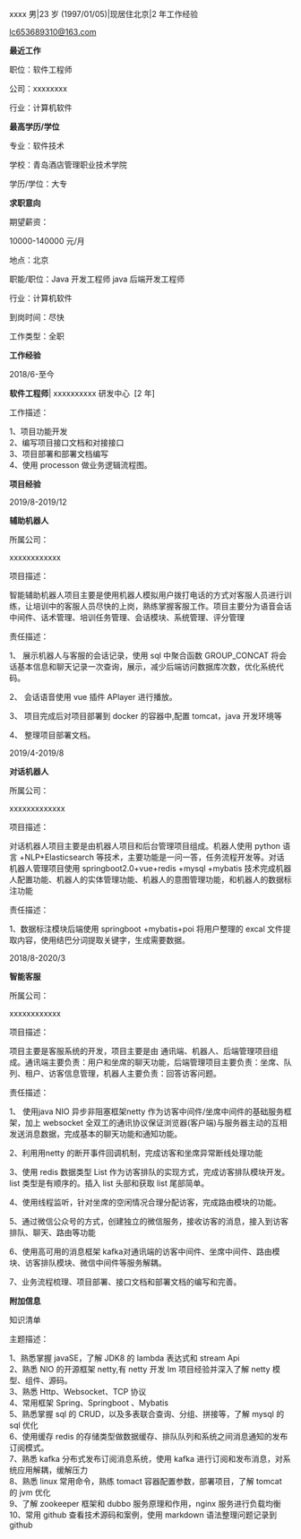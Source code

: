 xxxx 男|23 岁 (1997/01/05)|现居住北京|2 年工作经验

lc653689310@163.com

**最近工作**

职位：软件工程师

公司：xxxxxxxx

行业：计算机软件

**最高学历/学位**

专业：软件技术

学校：青岛酒店管理职业技术学院

学历/学位：大专

**求职意向**

期望薪资：

10000-140000 元/月

地点：北京

职能/职位：Java 开发工程师 java 后端开发工程师

行业：计算机软件

到岗时间：尽快

工作类型：全职

**工作经验**

2018/6-至今

**软件工程师**| xxxxxxxxxx 研发中心  [2 年]

工作描述：

1、项目功能开发  
2、编写项目接口文档和对接接口  
3、项目部署和部署文档编写  
4、使用 processon 做业务逻辑流程图。

**项目经验**

2019/8-2019/12

**辅助机器人**

所属公司：

xxxxxxxxxxxx

项目描述：

智能辅助机器人项目主要是使用机器人模拟用户拨打电话的方式对客服人员进行训练，让培训中的客服人员尽快的上岗，熟练掌握客服工作。项目主要分为语音会话中间件、话术管理、培训任务管理、会话模块、系统管理、评分管理

责任描述：

1、 展示机器人与客服的会话记录，使用 sql 中聚合函数 GROUP_CONCAT 将会话基本信息和聊天记录一次查询，展示，减少后端访问数据库次数，优化系统代码。

2、 会话语音使用 vue 插件 APlayer 进行播放。

3、 项目完成后对项目部署到 docker 的容器中,配置 tomcat，java 开发环境等

4、 整理项目部署文档。

2019/4-2019/8

**对话机器人**

所属公司：

xxxxxxxxxxxxx

项目描述：

对话机器人项目主要是由机器人项目和后台管理项目组成。机器人使用 python 语言 +NLP+Elasticsearch 等技术，主要功能是一问一答，任务流程开发等。对话机器人管理项目使用 springboot2.0+vue+redis +mysql +mybatis 技术完成机器人配置功能、机器人的实体管理功能、机器人的意图管理功能，和机器人的数据标注功能

责任描述：

1、数据标注模块后端使用 springboot +mybatis+poi 将用户整理的 excal 文件提取内容，使用结巴分词提取关键字，生成需要数据。

2018/8-2020/3

**智能客服**

所属公司：

xxxxxxxxxxxx

项目描述：

项目主要是客服系统的开发，项目主要是由 通讯端、机器人、后端管理项目组成。通讯端主要负责：用户和坐席的聊天功能，后端管理项目主要负责：坐席、队列、租户、访客信息管理，机器人主要负责：回答访客问题。  

责任描述：

1、 使用java NIO 异步非阻塞框架netty 作为访客中间件/坐席中间件的基础服务框架，加上 websocket 全双工的通讯协议保证浏览器(客户端)与服务器主动的互相发送消息数据，完成基本的聊天功能和通知功能。

2、利用用netty 的断开事件回调机制，完成访客和坐席异常断线处理功能

3、使用 redis 数据类型 List 作为访客排队的实现方式，完成访客排队模块开发。list 类型是有顺序的。插入 list 头部和获取 list 尾部简单。

4、使用线程监听，针对坐席的空闲情况合理分配访客，完成路由模块的功能。

5、通过微信公众号的方式，创建独立的微信服务，接收访客的消息，接入到访客排队、聊天、路由等功能

6、使用高可用的消息框架 kafka对通讯端的访客中间件、坐席中间件、路由模块、访客排队模块、微信中间件等服务解耦。

7、业务流程梳理、项目部署、接口文档和部署文档的编写和完善。

**附加信息**

知识清单

主题描述：

1、熟悉掌握 javaSE，了解 JDK8 的 lambda 表达式和 stream Api  
2、熟悉 NIO 的开源框架 netty,有 netty 开发 Im 项目经验并深入了解 netty 模型、组件、源码。  
3、熟悉 Http、Websocket、TCP 协议  
4、常用框架 Spring、Springboot 、Mybatis  
5、熟悉掌握 sql 的 CRUD，以及多表联合查询、分组、拼接等，了解 mysql 的 sql 优化  
6、使用缓存 redis 的存储类型做数据缓存、排队队列和系统之间消息通知的发布订阅模式。  
7、熟悉 kafka 分布式发布订阅消息系统，使用 kafka 进行订阅和发布消息，对系统应用解耦，缓解压力  
8、熟悉 linux 常用命令，熟练 tomact 容器配置参数，部署项目，了解 tomcat 的 jvm 优化  
9、了解 zookeeper 框架和 dubbo 服务原理和作用，nginx 服务进行负载均衡  
10、常用 github 查看技术源码和案例，使用 markdown 语法整理问题记录到 github
